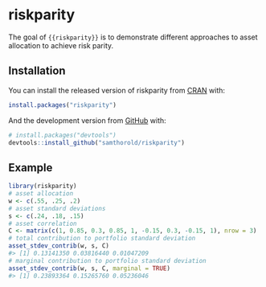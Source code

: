 
<!-- README.md is generated from README.Rmd. Please edit that file -->

# riskparity

<!-- badges: start -->
<!-- badges: end -->

The goal of `{{riskparity}}` is to demonstrate different approaches to
asset allocation to achieve risk parity.

## Installation

You can install the released version of riskparity from
[CRAN](https://CRAN.R-project.org) with:

``` r
install.packages("riskparity")
```

And the development version from [GitHub](https://github.com/) with:

``` r
# install.packages("devtools")
devtools::install_github("samthorold/riskparity")
```

## Example

``` r
library(riskparity)
# asset allocation
w <- c(.55, .25, .2)
# asset standard deviations
s <- c(.24, .18, .15)
# asset correlation
C <- matrix(c(1, 0.85, 0.3, 0.85, 1, -0.15, 0.3, -0.15, 1), nrow = 3)
# total contribution to portfolio standard deviation
asset_stdev_contrib(w, s, C)
#> [1] 0.13141350 0.03816440 0.01047209
# marginal contribution to portfolio standard deviation
asset_stdev_contrib(w, s, C, marginal = TRUE)
#> [1] 0.23893364 0.15265760 0.05236046
```
